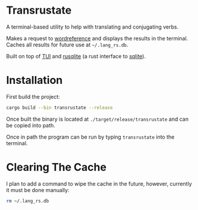 # Transrustate
A terminal-based utility to help with translating and conjugating verbs.

Makes a request to [wordreference](www.wordreference.com) and displays the results in the terminal. Caches all results for future use at `~/.lang_rs.db`.

Built on top of [TUI](https://docs.rs/tui/latest/tui/) and [rusqlite](https://docs.rs/rusqlite/latest/rusqlite/) (a rust interface to [sqlite](https://www.sqlite.org/index.html)).

# Installation
First build the project:
```bash
cargo build --bin transrustate --release
```

Once built the binary is located at `./target/release/transrustate` and can be copied into path.

Once in path the program can be run by typing `transrustate` into the terminal.

# Clearing The Cache
I plan to add a command to wipe the cache in the future, however, currently it must be done manually:
```bash
rm ~/.lang_rs.db
```
